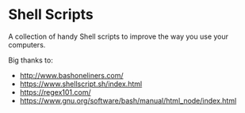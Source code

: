 # Shell Scripts

A collection of handy Shell scripts to improve the way you use your computers.

Big thanks to:

- http://www.bashoneliners.com/ 
- https://www.shellscript.sh/index.html 
- https://regex101.com/ 
- https://www.gnu.org/software/bash/manual/html_node/index.html
